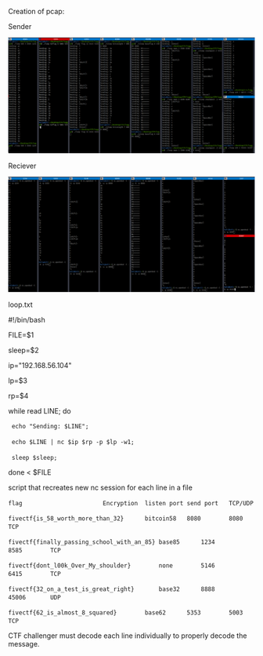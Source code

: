 Creation of pcap:

Sender

![image](uploads/106e533b3e81602a3ce18bec3afa2e1a/image.png)

Reciever

![image](uploads/cd7beca0e31c0bb976b36825792a4a35/image.png)

loop.txt

>>>
#!/bin/bash

FILE=$1

sleep=$2

ip="192.168.56.104"

lp=$3

rp=$4

while read LINE; do

     echo "Sending: $LINE";

     echo $LINE | nc $ip $rp -p $lp -w1;  

     sleep $sleep;

done < $FILE
>>>

script that recreates new nc session for each line in a file


`flag						Encryption	listen port	send port	TCP/UDP`

`fivectf{is_58_worth_more_than_32}		bitcoin58	8080		8080		TCP`

`fivectf{finally_passing_school_with_an_85}	base85		1234		8585		TCP`

`fivectf{dont_l00k_Over_My_shoulder}		none		5146		6415		TCP`

`fivectf{32_on_a_test_is_great_right}		base32		8888		45006		UDP`

`fivectf{62_is_almost_8_squared}		base62		5353		5003		TCP`

CTF challenger must decode each line individually to properly decode the message.
